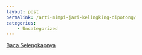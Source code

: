 ```yaml
---
layout: post
permalink: /arti-mimpi-jari-kelingking-dipotong/
categories:
    - Uncategorized
---
```


[Baca Selengkapnya](/03)